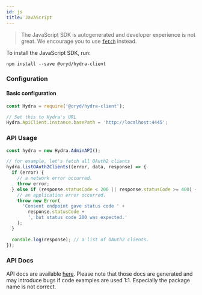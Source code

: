 ```yaml
---
id: js
title: JavaScript
---
```


> The JavaScript SDK is autogenerated and developer experience is not great. We
> encourage you to use
> [`fetch`](https://developer.mozilla.org/en-US/docs/Web/API/Fetch_API) instead.

To install the JavaScript SDK, run:

```
npm install --save @oryd/hydra-client
```

### Configuration

#### Basic configuration

```js
const Hydra = require('@oryd/hydra-client');

// Set this to Hydra's URL
Hydra.ApiClient.instance.basePath = 'http://localhost:4445';
```

### API Usage

```js
const hydra = new Hydra.AdminAPI();

// for example, let's fetch all OAuth2 clients
hydra.listOAuth2Clients((error, data, response) => {
  if (error) {
    // a network error occurred.
    throw error;
  } else if (response.statusCode < 200 || response.statusCode >= 400) {
    // an application error occurred.
    throw new Error(
      'Consent endpoint gave status code ' +
        response.statusCode +
        ', but status code 200 was expected.'
    );
  }

  console.log(response); // a list of OAuth2 clients.
});
```

### API Docs

API docs are available
[here](https://github.com/ory/hydra/blob/master/sdk/js/swagger/README.md).
Please note that those docs are generated and may introduce bugs if code
examples are used 1:1. Especially the package name is not correct.
